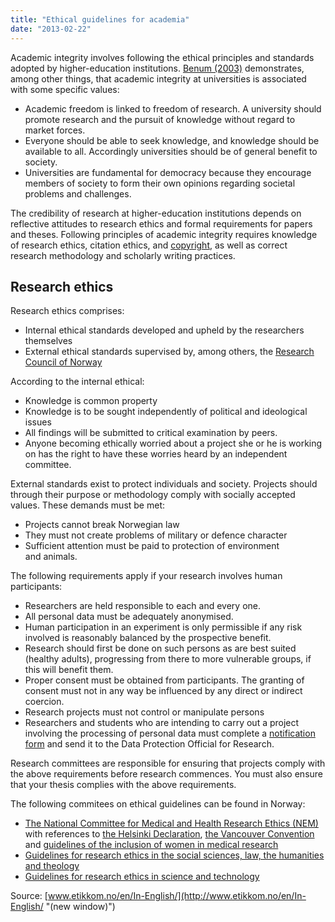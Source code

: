 ```yaml
---
title: "Ethical guidelines for academia"
date: "2013-02-22"
---
```


Academic integrity involves following the ethical principles and standards adopted by higher-education institutions. [Benum (2003)](/en/references/#Benum) demonstrates, among other things, that academic integrity at universities is associated with some specific values:

- Academic freedom is linked to freedom of research. A university should promote research and the pursuit of knowledge without regard to market forces.
- Everyone should be able to seek knowledge, and knowledge should be available to all. Accordingly universities should be of general benefit to society.
- Universities are fundamental for democracy because they encourage members of society to form their own opinions regarding societal problems and challenges.

The credibility of research at higher-education institutions depends on reflective attitudes to research ethics and formal requirements for papers and theses. Following principles of academic integrity requires knowledge of research ethics, citation ethics, and [copyright](/en/sources-and-references/why-cite-sources/intellectual-property-rights/), as well as correct research methodology and scholarly writing practices.

## Research ethics

Research ethics comprises:

- Internal ethical standards developed and upheld by the researchers themselves
- External ethical standards supervised by, among others, the [Research Council of Norway](http://www.etikkom.no/en/In-English/)

According to the internal ethical:

- Knowledge is common property
- Knowledge is to be sought independently of political and ideological issues
- All findings will be submitted to critical examination by peers.
- Anyone becoming ethically worried about a project she or he is working on has the right to have these worries heard by an independent committee.

External standards exist to protect individuals and society. Projects should through their purpose or methodology comply with socially accepted values. These demands must be met:

- Projects cannot break Norwegian law
- They must not create problems of military or defence character
- Sufficient attention must be paid to protection of environment and animals.

The following requirements apply if your research involves human participants:

- Researchers are held responsible to each and every one.
- All personal data must be adequately anonymised.
- Human participation in an experiment is only permissible if any risk involved is reasonably balanced by the prospective benefit.
- Research should first be done on such persons as are best suited (healthy adults), progressing from there to more vulnerable groups, if this will benefit them.
- Proper consent must be obtained from participants. The granting of consent must not in any way be influenced by any direct or indirect coercion.
- Research projects must not control or manipulate persons
- Researchers and students who are intending to carry out a project involving the processing of personal data must complete a [notification form](http://www.nsd.uib.no/personvernombud/en/notify/) and send it to the Data Protection Official for Research.

Research committees are responsible for ensuring that projects comply with the above requirements before research commences. You must also ensure that your thesis complies with the above requirements.

The following commitees on ethical guidelines can be found in Norway:

- [The National Committee for Medical and Health Research Ethics (NEM)](http://www.etikkom.no/Vart-arbeid/Hvem-er-vi/Komite-for-medisin-og-helsefag/ "(new window)")  
    with references to [the Helsinki Declaration](http://www.etikkom.no/no/Forskningsetikk/Etiske-retningslinjer/Medisin-og-helse/Helsinki-deklarasjonen/ "(new window)"), [the Vancouver Convention](http://www.icmje.org/ "(new window)") and [guidelines of the inclusion of women in medical research](http://www.etikkom.no/no/Forskningsetikk/Etiske-retningslinjer/Medisin-og-helse/Inklusjon-av-kvinner/ "(in Norwegian)")
- [Guidelines for research ethics in the social sciences, law, the humanities and theology](http://www.etikkom.no/Forskningsetikk/Etiske-retningslinjer/Samfunnsvitenskap-jus-og-humaniora/ "(in Norwegian)")
- [Guidelines for research ethics in science and technology](http://www.etikkom.no/Documents/English-publications/Guidelines%20for%20research%20ethics%20in%20science%20and%20technology%20%282008%29.pdf "(new window)")

Source: [www.etikkom.no/en/In-English/](http://www.etikkom.no/en/In-English/ "(new window)")
